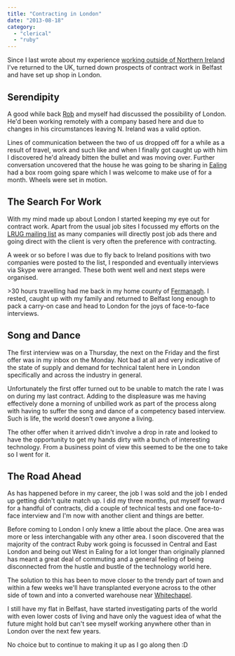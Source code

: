 ```yaml
---
title: "Contracting in London"
date: "2013-08-18"
category:
  - "clerical"
  - "ruby"
---
```


Since I last wrote about my experience [working outside of Northern Ireland](/2013/03/05/two-years-of-working-away-from-home/) I've returned to the UK, turned down prospects of contract work in Belfast and have set up shop in London.

## Serendipity

A good while back [Rob](http://www.robelk.in/) and myself had discussed the possibility of London. He'd been working remotely with a company based here and due to changes in his circumstances leaving N. Ireland was a valid option.

Lines of communication between the two of us dropped off for a while as a result of travel, work and such like and when I finally got caught up with him I discovered he'd already bitten the bullet and was moving over. Further conversation uncovered that the house he was going to be sharing in [Ealing](http://en.wikipedia.org/wiki/Ealing) had a box room going spare which I was welcome to make use of for a month. Wheels were set in motion.

## The Search For Work

With my mind made up about London I started keeping my eye out for contract work. Apart from the usual job sites I focussed my efforts on the [LRUG mailing list](http://lists.lrug.org/listinfo.cgi/chat-lrug.org) as many companies will directly post job ads there and going direct with the client is very often the preference with contracting.

A week or so before I was due to fly back to Ireland positions with two companies were posted to the list, I responded and eventually interviews via Skype were arranged. These both went well and next steps were organised.

\>30 hours travelling had me back in my home county of [Fermanagh](http://en.wikipedia.org/wiki/County_Fermanagh). I rested, caught up with my family and returned to Belfast long enough to pack a carry-on case and head to London for the joys of face-to-face interviews.

## Song and Dance

The first interview was on a Thursday, the next on the Friday and the first offer was in my inbox on the Monday. Not bad at all and very indicative of the state of supply and demand for technical talent here in London specifically and across the industry in general.

Unfortunately the first offer turned out to be unable to match the rate I was on during my last contract. Adding to the displeasure was me having effectively done a morning of unbilled work as part of the process along with having to suffer the song and dance of a competency based interview. Such is life, the world doesn't owe anyone a living.

The other offer when it arrived didn't involve a drop in rate and looked to have the opportunity to get my hands dirty with a bunch of interesting technology. From a business point of view this seemed to be the one to take so I went for it.

## The Road Ahead

As has happened before in my career, the job I was sold and the job I ended up getting didn't quite match up. I did my three months, put myself forward for a handful of contracts, did a couple of technical tests and one face-to-face interview and I'm now with another client and things are better.

Before coming to London I only knew a little about the place. One area was more or less interchangable with any other area. I soon discovered that the majority of the contract Ruby work going is focussed in Central and East London and being out West in Ealing for a lot longer than originally planned has meant a great deal of commuting and a general feeling of being disconnected from the hustle and bustle of the technology world here.

The solution to this has been to move closer to the trendy part of town and within a few weeks we'll have transplanted everyone across to the other side of town and into a converted warehouse near [Whitechapel](http://en.wikipedia.org/wiki/Whitechapel).

I still have my flat in Belfast, have started investigating parts of the world with even lower costs of living and have only the vaguest idea of what the future might hold but can't see myself working anywhere other than in London over the next few years.

No choice but to continue to making it up as I go along then :D
